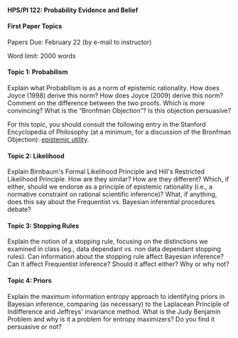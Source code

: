 #### HPS/Pl 122: Probability Evidence and Belief 

#### First Paper Topics

Papers Due: February 22 (by e-mail to instructor) 

Word limit: 2000 words 

#### Topic 1: Probabilism 

Explain what Probabilism is as a norm of epistemic rationality. How does Joyce (1998) derive this norm? How does Joyce (2009) derive this norm? Comment on the difference between the two proofs. Which is more convincing? What is the “Bronfman Objection”? Is this objection persuasive? 

For this topic, you should consult the following entry in the Stanford Encyclopedia of Philosophy (at a minimum, for a discussion of the Bronfman Objection): [epistemic utility](https://plato.stanford.edu/entries/epistemic-utility/). 

#### Topic 2: Likelihood

Explain Birnbaum's Formal Likelihood Principle and Hill's Restricted Likelihood Principle. How are they similar? How are they different? Which, if either, should we endorse as a principle of epistemic rationality (i.e., a normative constraint on rational scientific inference)? What, if anything, does this say about the Frequentist vs. Bayesian inferential procedures debate?

#### Topic 3: Stopping Rules

Explain the notion of a stopping rule, focusing on the distinctions we examined in class (eg., data dependant vs. non data dependant stopping rules). Can information about the stopping rule affect Bayesian inference? Can it affect Frequentist inference? Should it affect either? Why or why not? 

#### Topic 4: Priors 

Explain the maximum information entropy approach to identifying priors in Bayesian inference, comparing (as necessary) to the Laplacean Principle of Indifference and Jeffreys' invariance method. What is the Judy Benjamin Problem and why is it a problem for entropy maximizers? Do you find it persuasive or not? 

